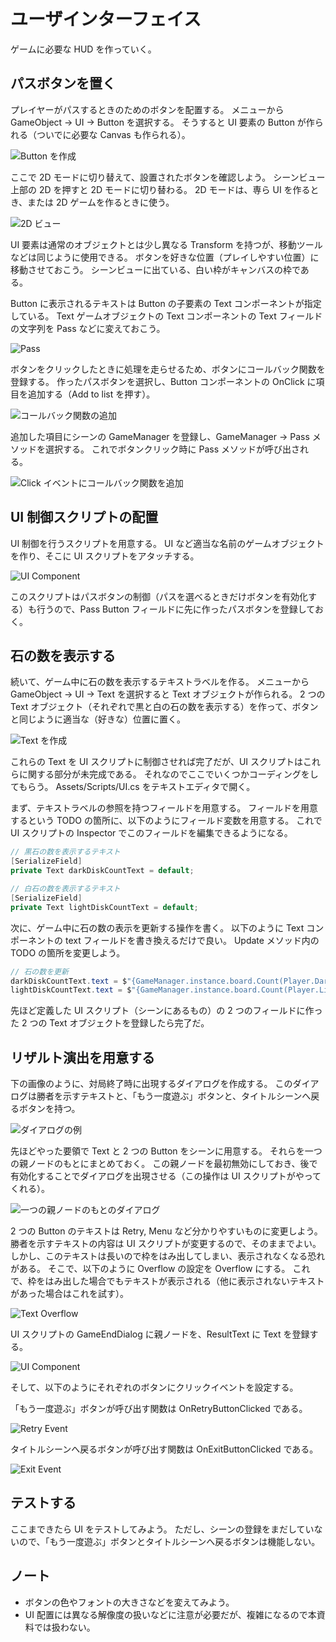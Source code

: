 # ユーザインターフェイス

ゲームに必要な HUD を作っていく。

## パスボタンを置く

プレイヤーがパスするときのためのボタンを配置する。
メニューから GameObject -> UI -> Button を選択する。
そうすると UI 要素の Button が作られる（ついでに必要な Canvas も作られる）。

![Button を作成](./Images/Button.png)

ここで 2D モードに切り替えて、設置されたボタンを確認しよう。
シーンビュー上部の 2D を押すと 2D モードに切り替わる。
2D モードは、専ら UI を作るとき、または 2D ゲームを作るときに使う。

![2D ビュー](./Images/2D.png)

UI 要素は通常のオブジェクトとは少し異なる Transform を持つが、移動ツールなどは同じように使用できる。
ボタンを好きな位置（プレイしやすい位置）に移動させておこう。
シーンビューに出ている、白い枠がキャンバスの枠である。

Button に表示されるテキストは Button の子要素の Text コンポーネントが指定している。
Text ゲームオブジェクトの Text コンポーネントの Text フィールドの文字列を Pass などに変えておこう。

![Pass](./Images/PassText.png)

ボタンをクリックしたときに処理を走らせるため、ボタンにコールバック関数を登録する。
作ったパスボタンを選択し、Button コンポーネントの OnClick に項目を追加する（Add to list を押す）。

![コールバック関数の追加](./Images/EventList.png)

追加した項目にシーンの GameManager を登録し、GameManager -> Pass メソッドを選択する。
これでボタンクリック時に Pass メソッドが呼び出される。

![Click イベントにコールバック関数を追加](./Images/ClickEvent.png)

## UI 制御スクリプトの配置

UI 制御を行うスクリプトを用意する。
UI など適当な名前のゲームオブジェクトを作り、そこに UI スクリプトをアタッチする。

![UI Component](./Images/UI1.png)

このスクリプトはパスボタンの制御（パスを選べるときだけボタンを有効化する）も行うので、Pass Button フィールドに先に作ったパスボタンを登録しておく。

## 石の数を表示する

続いて、ゲーム中に石の数を表示するテキストラベルを作る。
メニューから GameObject -> UI -> Text を選択すると Text オブジェクトが作られる。
2 つの Text オブジェクト（それぞれで黒と白の石の数を表示する）を作って、ボタンと同じように適当な（好きな）位置に置く。

![Text を作成](./Images/Text.png)

これらの Text を UI スクリプトに制御させれば完了だが、UI スクリプトはこれらに関する部分が未完成である。
それなのでここでいくつかコーディングをしてもらう。
Assets/Scripts/UI.cs をテキストエディタで開く。

まず、テキストラベルの参照を持つフィールドを用意する。
フィールドを用意するという TODO の箇所に、以下のようにフィールド変数を用意する。
これで UI スクリプトの Inspector でこのフィールドを編集できるようになる。

```cs
// 黒石の数を表示するテキスト
[SerializeField]
private Text darkDiskCountText = default;

// 白石の数を表示するテキスト
[SerializeField]
private Text lightDiskCountText = default;
```

次に、ゲーム中に石の数の表示を更新する操作を書く。
以下のように Text コンポーネントの text フィールドを書き換えるだけで良い。
Update メソッド内の TODO の箇所を変更しよう。

```cs
// 石の数を更新
darkDiskCountText.text = $"{GameManager.instance.board.Count(Player.Dark)}";
lightDiskCountText.text = $"{GameManager.instance.board.Count(Player.Light)}";
```

先ほど定義した UI スクリプト（シーンにあるもの）の 2 つのフィールドに作った 2 つの Text オブジェクトを登録したら完了だ。

## リザルト演出を用意する

下の画像のように、対局終了時に出現するダイアログを作成する。
このダイアログは勝者を示すテキストと、「もう一度遊ぶ」ボタンと、タイトルシーンへ戻るボタンを持つ。

![ダイアログの例](./Images/DialogSample.png)

先ほどやった要領で Text と 2 つの Button をシーンに用意する。
それらを一つの親ノードのもとにまとめておく。
この親ノードを最初無効にしておき、後で有効化することでダイアログを出現させる（この操作は UI スクリプトがやってくれる）。

![一つの親ノードのもとのダイアログ](./Images/Dialog.png)

2 つの Button のテキストは Retry, Menu など分かりやすいものに変更しよう。
勝者を示すテキストの内容は UI スクリプトが変更するので、そのままでよい。
しかし、このテキストは長いので枠をはみ出してしまい、表示されなくなる恐れがある。
そこで、以下のように Overflow の設定を Overflow にする。
これで、枠をはみ出した場合でもテキストが表示される（他に表示されないテキストがあった場合はこれを試す）。

![Text Overflow](./Images/TextOverflow.png)

UI スクリプトの GameEndDialog に親ノードを、ResultText に Text を登録する。

![UI Component](./Images/UI2.png)

そして、以下のようにそれぞれのボタンにクリックイベントを設定する。

「もう一度遊ぶ」ボタンが呼び出す関数は OnRetryButtonClicked である。

![Retry Event](./Images/RetryEvent.png)

タイトルシーンへ戻るボタンが呼び出す関数は OnExitButtonClicked である。

![Exit Event](./Images/ExitEvent.png)

## テストする

ここまできたら UI をテストしてみよう。
ただし、シーンの登録をまだしていないので、「もう一度遊ぶ」ボタンとタイトルシーンへ戻るボタンは機能しない。

## ノート

- ボタンの色やフォントの大きさなどを変えてみよう。
- UI 配置には異なる解像度の扱いなどに注意が必要だが、複雑になるので本資料では扱わない。
